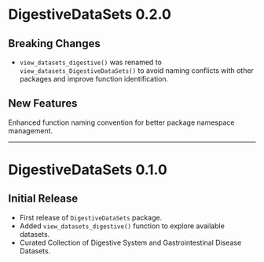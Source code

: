 # DigestiveDataSets 0.2.0

## Breaking Changes

- `view_datasets_digestive()` was renamed to `view_datasets_DigestiveDataSets()` to avoid naming conflicts with other packages and improve function identification.

## New Features

Enhanced function naming convention for better package namespace management.

---

# DigestiveDataSets 0.1.0

## Initial Release

- First release of `DigestiveDataSets` package.
- Added `view_datasets_digestive()` function to explore available datasets.
- Curated Collection of Digestive System and Gastrointestinal Disease Datasets.
